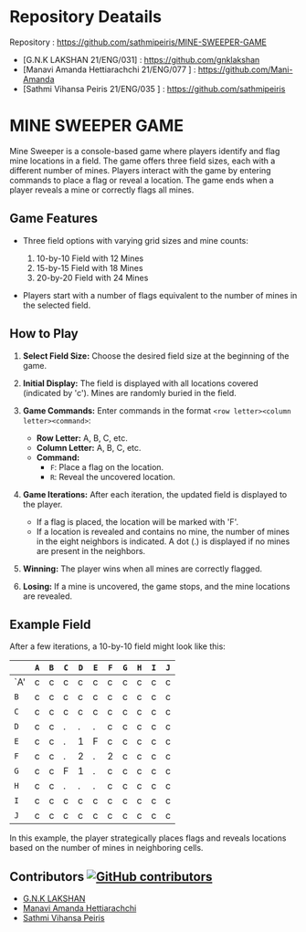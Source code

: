 
# Repository  Deatails                             
Repository                                   : https://github.com/sathmipeiris/MINE-SWEEPER-GAME
- [G.N.K LAKSHAN  21/ENG/031]                  : https://github.com/gnklakshan
- [Manavi Amanda Hettiarachchi  21/ENG/077 ]   : https://github.com/Mani-Amanda
- [Sathmi Vihansa Peiris    21/ENG/035  ]      : https://github.com/sathmipeiris


  
# MINE SWEEPER GAME
Mine Sweeper is a console-based game where players identify and flag mine locations in a field. The game offers three field sizes, each with a different number of mines. Players interact with the game by entering commands to place a flag or reveal a location. The game ends when a player reveals a mine or correctly flags all mines.

## Game Features

- Three field options with varying grid sizes and mine counts:
  1. 10-by-10 Field with 12 Mines
  2. 15-by-15 Field with 18 Mines
  3. 20-by-20 Field with 24 Mines

- Players start with a number of flags equivalent to the number of mines in the selected field.

## How to Play

1. **Select Field Size:** Choose the desired field size at the beginning of the game.
2. **Initial Display:** The field is displayed with all locations covered (indicated by 'c'). Mines are randomly buried in the field.
3. **Game Commands:** Enter commands in the format `<row letter><column letter><command>`:
   - **Row Letter:** A, B, C, etc.
   - **Column Letter:** A, B, C, etc.
   - **Command:**
     - `F`: Place a flag on the location.
     - `R`: Reveal the uncovered location.

4. **Game Iterations:** After each iteration, the updated field is displayed to the player.
   - If a flag is placed, the location will be marked with 'F'.
   - If a location is revealed and contains no mine, the number of mines in the eight neighbors is indicated. A dot (.) is displayed if no mines are present in the neighbors.

5. **Winning:** The player wins when all mines are correctly flagged.
6. **Losing:** If a mine is uncovered, the game stops, and the mine locations are revealed.

## Example Field

After a few iterations, a 10-by-10 field might look like this:

|   | `A` | `B` | `C` | `D` | `E` | `F` | `G` | `H` | `I` | `J` |
|---|---|---|---|---|---|---|---|---|---|---|
| `A' | c | c | c | c | c | c | c | c | c | c |
| `B` | c | c | c | c | c | c | c | c | c | c |
| `C` | c | c | c | c | c | c | c | c | c | c |
| `D` | c | c | . | . | . | c | c | c | c | c |
| `E` | c | c | . | 1 | F | c | c | c | c | c |
| `F` | c | c | . | 2 | . | 2 | c | c | c | c |
| `G` | c | c | F | 1 | . | c | c | c | c | c |
| `H` | c | c | . | . | . | c | c | c | c | c |
| `I` | c | c | c | c | c | c | c | c | c | c |
| `J` | c | c | c | c | c | c | c | c | c | c |


In this example, the player strategically places flags and reveals locations based on the number of mines in neighboring cells.

## Contributors [![GitHub contributors](https://img.shields.io/github/contributors/sathmipeiris/MINE-SWEEPER-GAME.svg)](https://github.com/sathmipeiris/MINE-SWEEPER-GAME/graphs/contributors)
- [G.N.K LAKSHAN](https://github.com/gnklakshan)
- [Manavi Amanda Hettiarachchi](https://github.com/Mani-Amanda)
- [Sathmi Vihansa Peiris](https://github.com/sathmipeiris)
